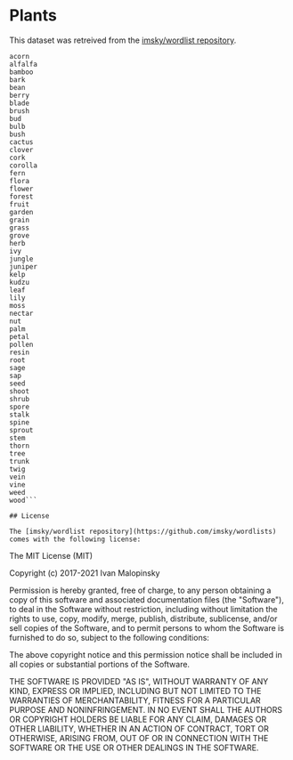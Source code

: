# Plants

This dataset was retreived from the [imsky/wordlist repository](https://github.com/imsky/wordlists).

```
acorn
alfalfa
bamboo
bark
bean
berry
blade
brush
bud
bulb
bush
cactus
clover
cork
corolla
fern
flora
flower
forest
fruit
garden
grain
grass
grove
herb
ivy
jungle
juniper
kelp
kudzu
leaf
lily
moss
nectar
nut
palm
petal
pollen
resin
root
sage
sap
seed
shoot
shrub
spore
stalk
spine
sprout
stem
thorn
tree
trunk
twig
vein
vine
weed
wood```

## License 

The [imsky/wordlist repository](https://github.com/imsky/wordlists) comes with the following license: 

```
The MIT License (MIT)

Copyright (c) 2017-2021 Ivan Malopinsky

Permission is hereby granted, free of charge, to any person obtaining a copy
of this software and associated documentation files (the "Software"), to deal
in the Software without restriction, including without limitation the rights
to use, copy, modify, merge, publish, distribute, sublicense, and/or sell
copies of the Software, and to permit persons to whom the Software is
furnished to do so, subject to the following conditions:

The above copyright notice and this permission notice shall be included in
all copies or substantial portions of the Software.

THE SOFTWARE IS PROVIDED "AS IS", WITHOUT WARRANTY OF ANY KIND, EXPRESS OR
IMPLIED, INCLUDING BUT NOT LIMITED TO THE WARRANTIES OF MERCHANTABILITY,
FITNESS FOR A PARTICULAR PURPOSE AND NONINFRINGEMENT. IN NO EVENT SHALL THE
AUTHORS OR COPYRIGHT HOLDERS BE LIABLE FOR ANY CLAIM, DAMAGES OR OTHER
LIABILITY, WHETHER IN AN ACTION OF CONTRACT, TORT OR OTHERWISE, ARISING FROM,
OUT OF OR IN CONNECTION WITH THE SOFTWARE OR THE USE OR OTHER DEALINGS IN
THE SOFTWARE.
```
